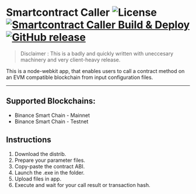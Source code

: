 # Smartcontract Caller ![License](https://img.shields.io/github/license/aliceincryptoland/smartcontract-caller)[![Smartcontract Caller Build & Deploy](https://github.com/aliceincryptoland/smartcontract-caller/actions/workflows/main.yml/badge.svg)](https://github.com/aliceincryptoland/smartcontract-caller/actions/workflows/main.yml) [![GitHub release](https://img.shields.io/github/v/release/aliceincryptoland/smartcontract-caller)](https://github.com/aliceincryptoland/smartcontract-caller/releases)

> Disclaimer : This is a badly and quickly written with uneccesary machinery and very client-heavy release.

This is a node-webkit app, that enables users to call a contract method on an EVM compatible blockchain from input configuration files.

<hr>

## Supported Blockchains:

- Binance Smart Chain - Mainnet
- Binance Smart Chain - Testnet

## Instructions

1. Download the distrib.
1. Prepare your parameter files.
1. Copy-paste the contract ABI.
1. Launch the .exe in the folder.
1. Upload files in app.
1. Execute and wait for your call result or transaction hash.
